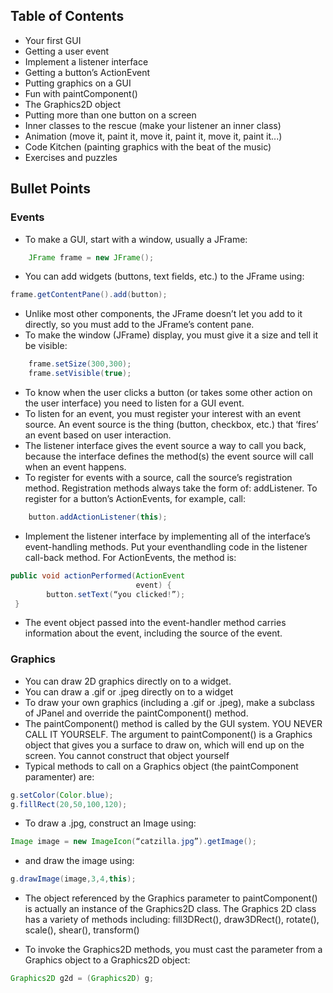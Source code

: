 ## Table of Contents 
- Your first GUI 
- Getting a user event 
- Implement a listener interface 
- Getting a button’s ActionEvent 
- Putting graphics on a GUI 
- Fun with paintComponent()
- The Graphics2D object
- Putting more than one button on a screen
- Inner classes to the rescue (make your listener an inner class)
- Animation (move it, paint it, move it, paint it, move it, paint it...)
- Code Kitchen (painting graphics with the beat of the music)
- Exercises and puzzles

## Bullet Points

### Events 
- To make a GUI, start with a window, usually a JFrame:
``` java
    JFrame frame = new JFrame();
```
- You can add widgets (buttons, text fields, etc.) to the
JFrame using:
``` java 
frame.getContentPane().add(button);
```
-  Unlike most other components, the JFrame doesn’t let
you add to it directly, so you must add to the JFrame’s
content pane.
- To make the window (JFrame) display, you must give it
a size and tell it be visible:
``` java 
    frame.setSize(300,300);
    frame.setVisible(true);
```
- To know when the user clicks a button (or takes some
other action on the user interface) you need to listen for
a GUI event.
-  To listen for an event, you must register your interest
with an event source. An event source is the thing
(button, checkbox, etc.) that ‘fires’ an event based on
user interaction.
- The listener interface gives the event source a way
to call you back, because the interface defines the
method(s) the event source will call when an event
happens.
- To register for events with a source, call the source’s
registration method. Registration methods always take
the form of: add<EventType>Listener. To register for a
button’s ActionEvents, for example, call:
``` java 
    button.addActionListener(this);
```
- Implement the listener interface by implementing all of
the interface’s event-handling methods. Put your eventhandling code in the listener call-back method. For
ActionEvents, the method is:
``` java
public void actionPerformed(ActionEvent
                            event) {
        button.setText(“you clicked!”);
 }
```
- The event object passed into the event-handler method
carries information about the event, including the source
of the event.

### Graphics 
-  You can draw 2D graphics directly on to a widget.
-  You can draw a .gif or .jpeg directly on to a widget
-  To draw your own graphics (including a .gif or
.jpeg), make a subclass of JPanel and override the
paintComponent() method.
- The paintComponent() method is called by the GUI
system. YOU NEVER CALL IT YOURSELF. The
argument to paintComponent() is a Graphics object that
gives you a surface to draw on, which will end up on
the screen. You cannot construct that object yourself
- Typical methods to call on a Graphics object (the
paintComponent paramenter) are:
``` java
g.setColor(Color.blue);
g.fillRect(20,50,100,120);
```
- To draw a .jpg, construct an Image using:
``` java
Image image = new ImageIcon(“catzilla.jpg”).getImage();
```
- and draw the image using:
``` java
g.drawImage(image,3,4,this);
```
-  The object referenced by the Graphics parameter
to paintComponent() is actually an instance of the
Graphics2D class. The Graphics 2D class has a variety
of methods including:
fill3DRect(), draw3DRect(), rotate(), scale(), shear(),
transform()

- To invoke the Graphics2D methods, you must cast the
parameter from a Graphics object to a Graphics2D
object:
``` java
Graphics2D g2d = (Graphics2D) g; 
```